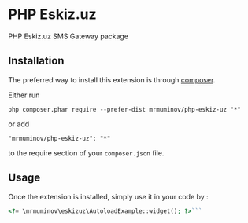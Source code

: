 PHP Eskiz.uz
============
PHP Eskiz.uz SMS Gateway package

Installation
------------

The preferred way to install this extension is through [composer](http://getcomposer.org/download/).

Either run

```
php composer.phar require --prefer-dist mrmuminov/php-eskiz-uz "*"
```

or add

```
"mrmuminov/php-eskiz-uz": "*"
```

to the require section of your `composer.json` file.


Usage
-----

Once the extension is installed, simply use it in your code by  :

```php
<?= \mrmuminov\eskizuz\AutoloadExample::widget(); ?>```